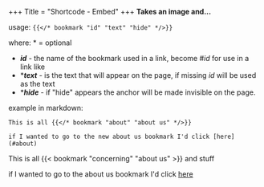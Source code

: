 +++
Title = "Shortcode - Embed"
+++
**Takes an image and...**

usage: ```{{</* bookmark "id" "text" "hide" */>}}```

where:  \* = optional

* _**id**_ - the name of the bookmark used in a link, become #*id* for use in a link like
* \*_**text**_ - is the text that will appear on the page, if missing *id* will be used as the text
* \*_**hide**_ - if "hide" appears the anchor will be made invisible on the page.

example in markdown:  

```This is all {{</* bookmark "about" "about us" */>}}```

```if I wanted to go to the new about us bookmark I'd click [here](#about)```

This is all {{< bookmark "concerning" "about us" >}} and stuff

if I wanted to go to the about us bookmark I'd click [here](#concerning)
